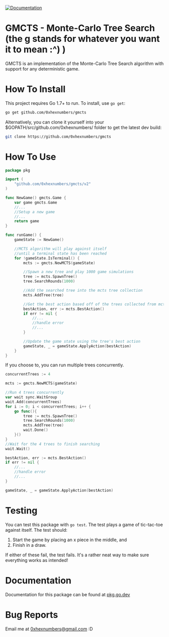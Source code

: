 [![Documentation](https://img.shields.io/badge/Documentation-GoDoc-green.svg)](https://pkg.go.dev/github.com/0xhexnumbers/gmcts/v2)

GMCTS - Monte-Carlo Tree Search (the g stands for whatever you want it to mean :^) )
====================================================================================

GMCTS is an implementation of the Monte-Carlo Tree Search algorithm
with support for any deterministic game.

How To Install
==============

This project requires Go 1.7+ to run. To install, use `go get`:

```bash
go get github.com/0xhexnumbers/gmcts
```

Alternatively, you can clone it yourself into your $GOPATH/src/github.com/0xhexnumbers/ folder to get the latest dev build:

```bash
git clone https://github.com/0xhexnumbers/gmcts
```

How To Use
==========

```go
package pkg

import (
    "github.com/0xhexnumbers/gmcts/v2"
)

func NewGame() gmcts.Game {
    var game gmcts.Game
    //...
    //Setup a new game
    //...
    return game
}

func runGame() {
    gameState := NewGame()

    //MCTS algorithm will play against itself
    //until a terminal state has been reached
    for !gameState.IsTerminal() {
        mcts := gmcts.NewMCTS(gameState)

        //Spawn a new tree and play 1000 game simulations
        tree := mcts.SpawnTree()
        tree.SearchRounds(1000)

        //Add the searched tree into the mcts tree collection
        mcts.AddTree(tree)

        //Get the best action based off of the trees collected from mcts.AddTree()
        bestAction, err := mcts.BestAction()
        if err != nil {
            //...
            //handle error
            //...
        }

        //Update the game state using the tree's best action
        gameState, _ = gameState.ApplyAction(bestAction)
    }
}
```

If you choose to, you can run multiple trees concurrently.

```go
concurrentTrees := 4

mcts := gmcts.NewMCTS(gameState)

//Run 4 trees concurrently
var wait sync.WaitGroup
wait.Add(concurrentTrees)
for i := 0; i < concurrentTrees; i++ {
    go func(){
        tree := mcts.SpawnTree()
        tree.SearchRounds(1000)
        mcts.AddTree(tree)
        wait.Done()
    }()
}
//Wait for the 4 trees to finish searching
wait.Wait()

bestAction, err := mcts.BestAction()
if err != nil {
    //...
    //handle error
    //...
}

gameState, _ = gameState.ApplyAction(bestAction)
```

Testing
=======

You can test this package with `go test`. The test plays a game of tic-tac-toe against itself. The test should:

1. Start the game by placing an x piece in the middle, and
2. Finish in a draw.

If either of these fail, the test fails. It's a rather neat way to make sure everything works as intended!

Documentation
=============

Documentation for this package can be found at [pkg.go.dev](https://pkg.go.dev/github.com/0xhexnumbers/gmcts/v2)

Bug Reports
===========

Email me at 0xhexnumbers@gmail.com :D
